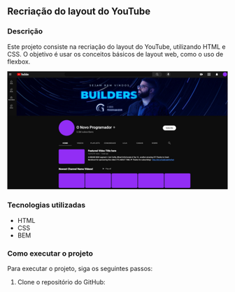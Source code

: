 ## Recriação do layout do YouTube

### Descrição


Este projeto consiste na recriação do layout do YouTube, utilizando HTML e CSS. O objetivo é usar os conceitos básicos de layout web, como o uso de flexbox.




![Imagem recriação YouTube](assets/images/youtube.jpeg)

### Tecnologias utilizadas

* HTML
* CSS
* BEM

### Como executar o projeto

Para executar o projeto, siga os seguintes passos:

1. Clone o repositório do GitHub: